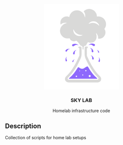 <a name="readme-top"></a>

<!-- PROJECT LOGO -->
<br />
<div align="center">
  <a href="https://github.com/jdragulanescu/skylab">
    <img src="images/logo.png" alt="Logo" width="247" height="282">
  </a>

<h3 align="center">SKY LAB</h3>

  <p align="center">
    Homelab infrastructure code
   
  </p>
</div>

## Description

Collection of scripts for home lab setups
